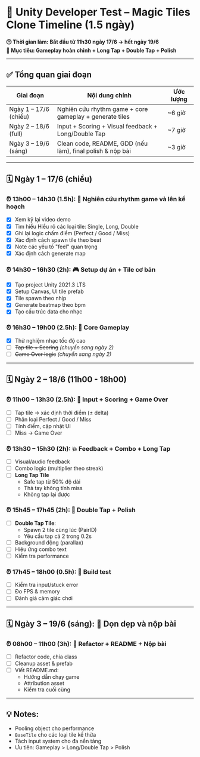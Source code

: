 # 📆 Unity Developer Test – Magic Tiles Clone Timeline (1.5 ngày)

**🕒 Thời gian làm: Bắt đầu từ 11h30 ngày 17/6 → hết ngày 19/6**  
**🎯 Mục tiêu: Gameplay hoàn chỉnh + Long Tap + Double Tap + Polish**

---

## ✅ Tổng quan giai đoạn

| Giai đoạn                  | Nội dung chính                                            | Ước lượng |
|---------------------------|-----------------------------------------------------------|-----------|
| Ngày 1 – 17/6 (chiều)     | Nghiên cứu rhythm game + core gameplay + generate tiles   | ~6 giờ    |
| Ngày 2 – 18/6 (full)      | Input + Scoring + Visual feedback + Long/Double Tap       | ~7 giờ    |
| Ngày 3 – 19/6 (sáng)      | Clean code, README, GDD (nếu làm), final polish & nộp bài | ~3 giờ    |

---

## 🗓️ Ngày 1 – 17/6 (chiều)

### ⏰ 13h00 – 14h30 (1.5h): 🧠 Nghiên cứu rhythm game và lên kế hoạch
- [x] Xem kỹ lại video demo
- [x] Tìm hiểu Hiểu rõ các loại tile: Single, Long, Double
- [x] Ghi lại logic chấm điểm (Perfect / Good / Miss)
- [x] Xác định cách spawn tile theo beat
- [x] Note các yếu tố "feel" quan trọng
- [x] Xác định cách generate map

### ⏰ 14h30 – 16h30 (2h): 🎮 Setup dự án + Tile cơ bản
- [x] Tạo project Unity 2021.3 LTS
- [x] Setup Canvas, UI tile prefab
- [x] Tile spawn theo nhịp
- [x] Generate beatmap theo bpm
- [x] Tạo cấu trúc data cho nhạc

### ⏰ 16h30 – 19h00 (2.5h): 🎯 Core Gameplay
- [x] Thử nghiệm nhạc tốc độ cao
- [ ] ~~Tap tile + Scoring~~ *(chuyển sang ngày 2)*
- [ ] ~~Game Over logic~~ *(chuyển sang ngày 2)*

---

## 🗓️ Ngày 2 – 18/6 (11h00 - 18h00)

### ⏰ 11h00 – 13h30 (2.5h): 🎯 Input + Scoring + Game Over
- [ ] Tap tile → xác định thời điểm (± delta)
- [ ] Phân loại Perfect / Good / Miss
- [ ] Tính điểm, cập nhật UI
- [ ] Miss → Game Over

### ⏰ 13h30 – 15h30 (2h): 💥 Feedback + Combo + Long Tap
- [ ] Visual/audio feedback
- [ ] Combo logic (multiplier theo streak)
- [ ] **Long Tap Tile**
  - Safe tap từ 50% độ dài
  - Thả tay không tính miss
  - Không tap lại được

### ⏰ 15h45 – 17h45 (2h): 🧪 Double Tap + Polish
- [ ] **Double Tap Tile**:
  - Spawn 2 tile cùng lúc (PairID)
  - Yêu cầu tap cả 2 trong 0.2s
- [ ] Background động (parallax)
- [ ] Hiệu ứng combo text
- [ ] Kiểm tra performance

### ⏰ 17h45 – 18h00 (0.5h): 🧪 Build test
- [ ] Kiểm tra input/stuck error
- [ ] Đo FPS & memory
- [ ] Đánh giá cảm giác chơi

---

## 🗓️ Ngày 3 – 19/6 (sáng): 🧹 Dọn dẹp và nộp bài

### ⏰ 08h00 – 11h00 (3h): 🧼 Refactor + README + Nộp bài
- [ ] Refactor code, chia class
- [ ] Cleanup asset & prefab
- [ ] Viết README.md:
  - Hướng dẫn chạy game
  - Attribution asset
  - Kiểm tra cuối cùng

---

## 💡 Notes:
- Pooling object cho performance
- `BaseTile` cho các loại tile kế thừa
- Tách input system cho đa nền tảng
- Ưu tiên: Gameplay > Long/Double Tap > Polish